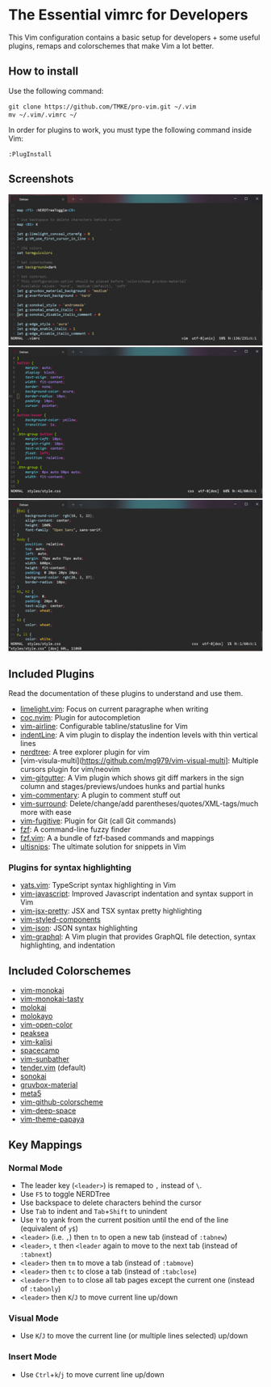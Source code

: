 # The Essential vimrc for Developers
This Vim configuration contains a basic setup for developers + some useful plugins, remaps and colorschemes that make Vim a lot better.
## How to install
Use the following command:
```
git clone https://github.com/TMKE/pro-vim.git ~/.vim
mv ~/.vim/.vimrc ~/
```
In order for plugins to work, you must type the following command inside Vim:
```
:PlugInstall
```
## Screenshots
<img src="Screenshot_1.png">
<img src="Screenshot_2.png">
<img src="Screenshot_3.png">

## Included Plugins
Read the documentation of these plugins to understand and use them.
- [limelight.vim](https://github.com/junegunn/limelight.vim): Focus on current paragraphe when writing
- [coc.nvim](https://github.com/neoclide/coc.nvim): Plugin for autocompletion
- [vim-airline](https://github.com/vim-airline/vim-airline): Configurable tabline/statusline for Vim
- [indentLine](https://github.com/Yggdroot/indentLine): A vim plugin to display the indention levels with thin vertical lines
- [nerdtree](https://github.com/preservim/nerdtree): A tree explorer plugin for vim
- [vim-visula-multi](https://github.com/mg979/vim-visual-multi]: Multiple cursors plugin for vim/neovim
- [vim-gitgutter](https://github.com/airblade/vim-gitgutter): A Vim plugin which shows git diff markers in the sign column and stages/previews/undoes hunks and partial hunks
- [vim-commentary](https://github.com/tpope/vim-commentary): A plugin to comment stuff out
- [vim-surround](https://github.com/tpope/vim-surround): Delete/change/add parentheses/quotes/XML-tags/much more with ease
- [vim-fugitive](https://github.com/tpope/vim-fugitive): Plugin for Git (call Git commands)
- [fzf](https://github.com/junegunn/fzf): A command-line fuzzy finder
- [fzf.vim](https://github.com/junegunn/fzf.vim): A a bundle of fzf-based commands and mappings
- [ultisnips](https://github.com/SirVer/ultisnips): The ultimate solution for snippets in Vim
### Plugins for syntax highlighting
- [yats.vim](https://github.com/HerringtonDarkholme/yats.vim): TypeScript syntax highlighting in Vim
- [vim-javascript](https://github.com/pangloss/vim-javascript): Improved Javascript indentation and syntax support in Vim
- [vim-jsx-pretty](https://github.com/MaxMEllon/vim-jsx-pretty): JSX and TSX syntax pretty highlighting
- [vim-styled-components](https://github.com/styled-components/vim-styled-components)
- [vim-json](https://github.com/elzr/vim-json): JSON syntax highlighting
- [vim-graphql](https://github.com/jparise/vim-graphql): A Vim plugin that provides GraphQL file detection, syntax highlighting, and indentation
## Included Colorschemes
- [vim-monokai](https://github.com/sickill/vim-monokai)
- [vim-monokai-tasty](https://github.com/patstockwell/vim-monokai-tasty)
- [molokai](https://github.com/tomasr/molokai)
- [molokayo](https://github.com/fmoralesc/molokayo)
- [vim-open-color](https://github.com/yous/vim-open-color)
- [peaksea](https://github.com/vim-scripts/peaksea)
- [vim-kalisi](https://github.com/freeo/vim-kalisi)
- [spacecamp](https://github.com/jaredgorski/spacecamp)
- [vim-sunbather](https://github.com/nikolvs/vim-sunbather)
- [tender.vim](https://github.com/jacoborus/tender.vim) (default)
- [sonokai](https://github.com/sainnhe/sonokai)
- [gruvbox-material](https://github.com/sainnhe/gruvbox-material)
- [meta5](https://github.com/christophermca/meta5)
- [vim-github-colorscheme](https://github.com/endel/vim-github-colorscheme)
- [vim-deep-space](https://github.com/tyrannicaltoucan/vim-deep-space)
- [vim-theme-papaya](https://github.com/HenryNewcomer/vim-theme-papaya)
## Key Mappings
### Normal Mode
- The leader key (`<leader>`) is remaped to `,` instead of `\`.
- Use `F5` to toggle NERDTree
- Use backspace to delete characters behind the cursor
- Use `Tab` to indent and `Tab`+`Shift` to unindent
- Use `Y` to yank from the current position until the end of the line (equivalent of `y$`)
- `<leader>` (i.e. `,`) then `tn` to open a new tab (instead of `:tabnew`)
- `<leader>`, `t` then `<leader` again to move to the next tab (instead of `:tabnext`)
- `<leader>` then `tm` to move a tab (instead of `:tabmove`)
- `<leader>` then `tc` to close a tab (instead of `:tabclose`)
- `<leader>` then `to` to close all tab pages except the current one (instead of `:tabonly`)
- `<leader>` then `K`/`J` to move current line up/down
### Visual Mode
- Use `K`/`J` to move the current line (or multiple lines selected) up/down
### Insert Mode
- Use `Ctrl`+`k`/`j` to move current line up/down
